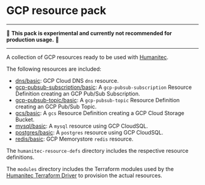 # GCP resource pack

---

:construction: __This pack is experimental and currently not recommended for production usage.__ :construction:

---

A collection of GCP resources ready to be used with [Humanitec](https://humanitec.com/).

The following resources are included:

* [dns/basic](./humanitec-resource-defs/dns/basic): GCP Cloud DNS `dns` resource.
* [gcp-pubsub-subscription/basic](./humanitec-resource-defs/gcp-pubsub-subscription/basic): A `gcp-pubsub-subscription` Resource Definition creating an GCP Pub/Sub Subscription.
* [gcp-pubsub-topic/basic](./humanitec-resource-defs/gcp-pubsub-topic/basic): A `gcp-pubsub-topic` Resource Definition creating an GCP Pub/Sub Topic.
* [gcs/basic](./humanitec-resource-defs/gcs/basic): A `gcs` Resource Definition creating a GCP Cloud Storage Bucket.
* [mysql/basic](./humanitec-resource-defs/mysql/basic): A `mysql` resource using GCP CloudSQL.
* [postgres/basic](./humanitec-resource-defs/postgres/basic): A `postgres` resource using GCP CloudSQL.
* [redis/basic](./humanitec-resource-defs/redis/basic): GCP Memorystore `redis` resource.

The `humanitec-resource-defs` directory includes the respective resource definitions.

The `modules` directory includes the Terraform modules used by the [Humanitec Terraform Driver](https://developer.humanitec.com/integration-and-extensions/drivers/generic-drivers/terraform/) to provision the actual resources.
